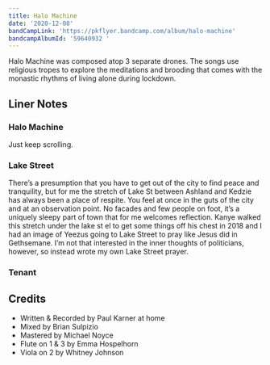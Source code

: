 ```yaml
---
title: Halo Machine
date: '2020-12-08'
bandCampLink: 'https://pkflyer.bandcamp.com/album/halo-machine'
bandcampAlbumId: '59640932 '
---
```

Halo Machine was composed atop 3 separate drones. The songs use religious tropes to explore the meditations and brooding that comes with the monastic rhythms of living alone during lockdown.

## Liner Notes

### Halo Machine

Just keep scrolling.

### Lake Street

There’s a presumption that you have to get out of the city to find peace and tranquility, but for me the stretch of Lake St between Ashland and Kedzie has always been a place of respite. You feel at once in the guts of the city and at an observation point. No facades and few people on foot, it’s a uniquely sleepy part of town that for me welcomes reflection. Kanye walked this stretch under the lake st el to get some things off his chest in 2018 and I had an image of Yeezus going to Lake Street to pray like Jesus did in Gethsemane. I’m not that interested in the inner thoughts of politicians, however, so instead wrote my own Lake Street prayer.

### Tenant

## Credits

* Written & Recorded by Paul Karner at home
* Mixed by Brian Sulpizio
* Mastered by Michael Noyce
* Flute on 1 & 3 by Emma Hospelhorn
* Viola on 2 by Whitney Johnson
